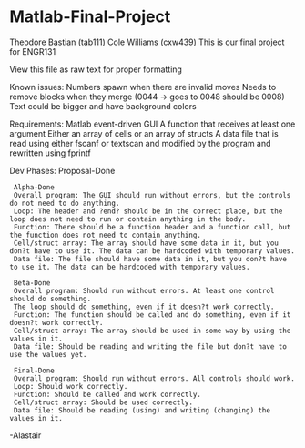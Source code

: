 Matlab-Final-Project
====================
Theodore Bastian (tab111)
Cole Williams (cxw439)
This is our final project for ENGR131

View this file as raw text for proper formatting


Known issues:
     Numbers spawn when there are invalid moves
     Needs to remove blocks when they merge (0044 -> goes to 0048 should be 0008)
     Text could be bigger and have background colors
     
     

Requirements:
     Matlab event-driven GUI
     A function that receives at least one argument
     Either an array of cells or an array of structs
     A data file that is read using either fscanf or textscan and modified by the program and rewritten using fprintf

Dev Phases:
     Proposal-Done

     Alpha-Done
     Overall program: The GUI should run without errors, but the controls do not need to do anything.
     Loop: The header and ?end? should be in the correct place, but the loop does not need to run or contain anything in the body.
     Function: There should be a function header and a function call, but the function does not need to contain anything.
     Cell/struct array: The array should have some data in it, but you don?t have to use it. The data can be hardcoded with temporary values.
     Data file: The file should have some data in it, but you don?t have to use it. The data can be hardcoded with temporary values.

     Beta-Done
     Overall program: Should run without errors. At least one control should do something.
     The loop should do something, even if it doesn?t work correctly.
     Function: The function should be called and do something, even if it doesn?t work correctly.
     Cell/struct array: The array should be used in some way by using the values in it.
     Data file: Should be reading and writing the file but don?t have to use the values yet.

     Final-Done
     Overall program: Should run without errors. All controls should work.
     Loop: Should work correctly.
     Function: Should be called and work correctly.
     Cell/struct array: Should be used correctly.
     Data file: Should be reading (using) and writing (changing) the values in it.

-Alastair
